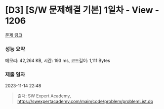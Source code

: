 # [D3] [S/W 문제해결 기본] 1일차 - View - 1206 

[문제 링크](https://swexpertacademy.com/main/code/problem/problemDetail.do?contestProbId=AV134DPqAA8CFAYh) 

### 성능 요약

메모리: 42,264 KB, 시간: 193 ms, 코드길이: 1,111 Bytes

### 제출 일자

2023-11-14 22:48



> 출처: SW Expert Academy, https://swexpertacademy.com/main/code/problem/problemList.do